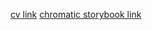 [cv link](https://cv-murex-sigma.vercel.app/)
[chromatic storybook link](https://main--65f1cf3d6f9c7814a1377593.chromatic.com/)
